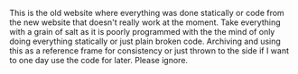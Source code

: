This is the old website where everything was done statically or code from the new website that doesn't really work at the moment.
Take everything with a grain of salt as it is poorly programmed with the the mind of only doing everything statically or just plain broken code.
Archiving and using this as a reference frame for consistency or just thrown to the side if I want to one day use the code for later.
Please ignore.